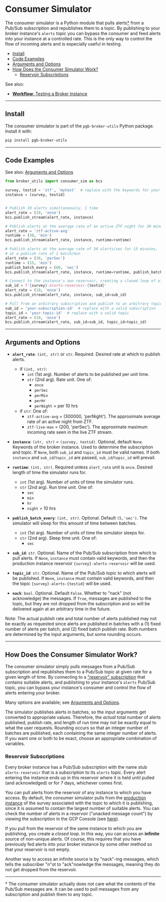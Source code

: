 # Consumer Simulator

The consumer simulator is a Python module that pulls alerts[*](#notes) from a Pub/Sub subscription and republishes them to a topic.
By publishing to your broker instance's `alerts` topic you can bypass the consumer and feed alerts into your instance at a controlled rate.
This is the only way to control the flow of incoming alerts and is especially useful in testing.

- [Install](#install)
- [Code Examples](#code-examples)
- [Arguments and Options](#arguments-and-options)
- [How Does the Consumer Simulator Work?](#how-does-the-consumer-simulator-work)
    - [Reservoir Subscriptions](#reservoir-subscriptions)

See also:
- [__Workflow__: Testing a Broker Instance](test-an-instance.md)

---

## Install

The consumer simulator is part of the `pgb-broker-utils` Python package. Install it with:

```bash
pip install pgb-broker-utils
```

---

## Code Examples

See also: [Arguments and Options](#arguments-and-options)

```python
from broker_utils import consumer_sim as bcs

survey, testid = 'ztf', 'mytest'  # replace with the keywords for your instance
instance = (survey, testid)


# Publish 10 alerts simultaneously, 1 time
alert_rate = (10, 'once')
bcs.publish_stream(alert_rate, instance)

# Publish alerts at the average rate of an active ZTF night for 30 minutes
alert_rate = 'ztf-active-avg'
runtime = (30, 'min')
bcs.publish_stream(alert_rate, instance, runtime=runtime)

# Publish alerts at the average rate of 30 alerts/sec for 15 minutes,
# at a publish rate of 1 batch/min
alert_rate = (30, 'perSec')
runtime = (15, 'min')
publish_batch_every = (60, 'sec')
bcs.publish_stream(alert_rate, instance, runtime=runtime, publish_batch_every=publish_batch_every)

# Connect to the instance's own reservoir, creating a closed loop of alerts
sub_id = f'{survey}-alerts-reservoir-{testid}'
alert_rate = (10, 'once')
bcs.publish_stream(alert_rate, instance, sub_id=sub_id)

# Pull from an arbitrary subscription and publish to an arbitrary topic
sub_id = 'your-subscription-id'  # replace with a valid subscription
topic_id = 'your-topic-id'  # replace with a valid topic
alert_rate = (10, 'once')
bcs.publish_stream(alert_rate, sub_id=sub_id, topic_id=topic_id)
```

---

## Arguments and Options

- __`alert_rate`__: `(int, str)` or `str`. Required. Desired rate at which to publish alerts.
    - if `(int, str)`:
        - `int` (1st arg). Number of alerts to be published per unit time.
        - `str` (2nd arg). Rate unit. One of:
            - `once`
            - `perSec`
            - `perMin`
            - `perHr`
            - `perNight` = per 10 hrs
    - if `str`: One of:
        - `ztf-active-avg` = (300000, 'perNight'). The approximate average rate of an active night from ZTF.
        - `ztf-live-max` = (200, 'perSec'). The approximate maximum incoming rate seen in the live ZTF stream.

- __`instance`__: `(str, str)` = `(survey, testid)`. Optional, default `None`. Keywords of the broker instance. Used to determine the subscription and topic. If `None`, both `sub_id` and `topic_id` must be valid names. If both `instance` and `sub_id`/`topic_id` are passed, `sub_id`/`topic_id` will prevail.

- __`runtime`__: `(int, str)`. Required unless `alert_rate` unit is `once`. Desired length of time the simulator runs for.
    - `int` (1st arg). Number of units of time the simulator runs.
    - `str` (2nd arg). Run time unit. One of:
        - `sec`
        - `min`
        - `hr`
        - `night` = 10 hrs

- __`publish_batch_every`__: `(int, str)`. Optional. Default `(5,'sec')`. The simulator will sleep for this amount of time between batches.
    - `int` (1st arg). Number of units of time the simulator sleeps for.
    - `str` (2nd arg). Sleep time unit. One of:
        - `sec`

- __`sub_id`__: `str`. Optional. Name of the Pub/Sub subscription from which to pull alerts. If `None`, `instance` must contain valid keywords, and then the production instance reservoir `{survey}-alerts-reservoir` will be used.

- __`topic_id`__: `str`. Optional. Name of the Pub/Sub topic to which alerts will be published. If `None`, `instance` must contain valid keywords, and then the topic `{survey}-alerts-{testid}` will be used.

- __`nack`__: `bool`. Optional. Default `False`. Whether to "nack" (not acknowledge) the messages. If `True`, messages are published to the topic, but they are not dropped from the subscription and so will be delivered again at an arbitrary time in the future.

Note: The actual publish rate and total number of alerts published may not be exactly as requested since alerts are published in batches with a (1) fixed number of alerts per batch, and (2) fixed batch publish rate. Both numbers are determined by the input arguments, but some rounding occurs.

---

## How Does the Consumer Simulator Work?

The consumer simulator simply pulls messages from a Pub/Sub subscription and republishes them to a Pub/Sub topic at given rate for a given length of time.
By connecting to a ["reservoir" subscription](#reservoir-subscriptions) that contains suitable alerts, and publishing to your instance's `alerts` Pub/Sub topic, you can bypass your instance's consumer and control the flow of alerts entering your broker.

Many options are available; see [Arguments and Options](#arguments-and-options).

The simulator publishes alerts in batches, so the input arguments get converted to appropriate values.
Therefore, the _actual_ total number of alerts published, publish rate, and length of run time may not be exactly equal to what the user requests.
Rounding occurs so that an integer number of batches are published, each containing the same integer number of alerts.
If you want one or both to be exact, choose an appropriate combination of variables.

### Reservoir Subscriptions

Every broker instance has a Pub/Sub subscription with the name stub `alerts-reservoir` that is a subscription to its `alerts` topic.
Every alert entering the instance ends up in this reservoir where it is held until pulled (and acknowledged) or for 7 days, whichever comes first.

You can pull alerts from the reservoir of any instance to which you have access.
By default, the consumer simulator pulls from the [production instance](broker-instance-keywords.md#production-vs-testing-instances) of the survey associated with the topic to which it is publishing, since it is assumed to contain the largest number of suitable alerts.
You can check the number of alerts in a reservoir ("unacked message count") by viewing the subscription in the GCP Console (see [here](view-resources.md#ps)).

If you pull from the reservoir of the same instance to which you are publishing, you create a _closed loop_.
In this way, you can access an __infinite__ source of non-unique alerts.
Of course, this requires that you have previously fed alerts into your broker instance by some other method so that your reservoir is not empty.

Another way to access an infinite source is by "nack"-ing messages, which tells the subscriber "n"ot to "ack"nowledge the messages, meaning they do not get dropped from the reservoir.

---
<a name="notes"></a>

\* The consumer simulator actually does not care what the contents of the Pub/Sub messages are. It can be used to pull messages from any subscription and publish them to any topic.
